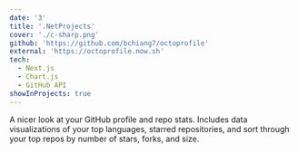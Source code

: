 ```yaml
---
date: '3'
title: '.NetProjects'
cover: './c-sharp.png'
github: 'https://github.com/bchiang7/octoprofile'
external: 'https://octoprofile.now.sh'
tech:
  - Next.js
  - Chart.js
  - GitHub API
showInProjects: true
---
```


A nicer look at your GitHub profile and repo stats. Includes data visualizations of your top languages, starred repositories, and sort through your top repos by number of stars, forks, and size.
